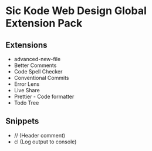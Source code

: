 # **Sic Kode Web Design** Global Extension Pack

## Extensions

- advanced-new-file
- Better Comments
- Code Spell Checker
- Conventional Commits
- Error Lens
- Live Share
- Prettier - Code formatter
- Todo Tree

## Snippets

- // (Header comment)
- cl (Log output to console)
